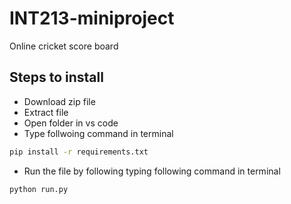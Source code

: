 # INT213-miniproject
Online cricket score board
## Steps to install

* Download zip file
* Extract file
* Open folder in vs code
* Type follwoing command in terminal
```sh
pip install -r requirements.txt
```
* Run the file by following typing following command in terminal
```sh
python run.py
```
